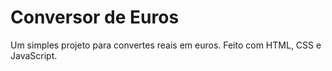 <h1>Conversor de Euros</h1>

Um simples projeto para convertes reais em euros. Feito com HTML, CSS e JavaScript.
